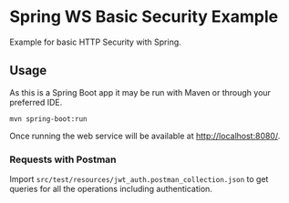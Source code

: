 # Spring WS Basic Security Example

Example for basic HTTP Security with Spring.

## Usage

As this is a Spring Boot app it may be run with Maven or through your preferred IDE.

```
mvn spring-boot:run
```

Once running the web service will be available at [http://localhost:8080/](http://localhost:8080/).

### Requests with Postman

Import `src/test/resources/jwt_auth.postman_collection.json` to get queries for all the operations including authentication.
